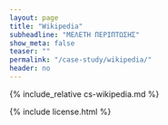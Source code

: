 ```yaml
---
layout: page
title: "Wikipedia"
subheadline: "ΜΕΛΕΤΗ ΠΕΡΙΠΤΩΣΗΣ"
show_meta: false
teaser: ""
permalink: "/case-study/wikipedia/"
header: no
---
```


{% include_relative cs-wikipedia.md %}

{% include license.html %}
